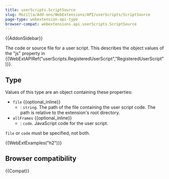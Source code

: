 ```yaml
---
title: userScripts.ScriptSource
slug: Mozilla/Add-ons/WebExtensions/API/userScripts/ScriptSource
page-type: webextension-api-type
browser-compat: webextensions.api.userScripts.ScriptSource
---
```


{{AddonSidebar}}

The code or source file for a user script. This describes the object values of the "js" property in {{WebExtAPIRef("userScripts.RegisteredUserScript","RegisteredUserScript")}}.

## Type

Values of this type are an object containing these properties:

- `file` {{optional_inline}}
  - : `string`. The path of the file containing the user script code. The path is relative to the extension's root directory.
- `allFrames` {{optional_inline}}
  - : `code`. JavaScript code for the user script.

`file` or `code` must be specified, not both.

{{WebExtExamples("h2")}}

## Browser compatibility

{{Compat}}

